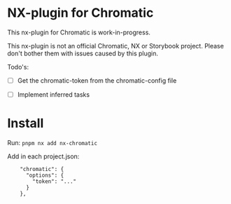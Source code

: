# NX-plugin for Chromatic

This nx-plugin for Chromatic is work-in-progress.


This nx-plugin is not an official Chromatic, NX or Storybook project. Please don't bother them with issues caused by this plugin.

Todo's:

- [ ] Get the chromatic-token from the chromatic-config file
- [ ] Implement inferred tasks


# Install
Run: `pnpm nx add nx-chromatic`

Add in each project.json:
```
    "chromatic": {
      "options": {
        "token": "..."
      }
    },

```
